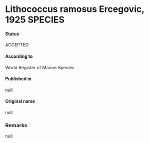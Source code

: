 Lithococcus ramosus Ercegovic, 1925 SPECIES
=======

#### Status
ACCEPTED

#### According to
World Register of Marine Species

#### Published in
null

#### Original name
null

### Remarks
null
